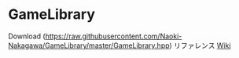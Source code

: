 # GameLibrary

Download (https://raw.githubusercontent.com/Naoki-Nakagawa/GameLibrary/master/GameLibrary.hpp)
リファレンス [Wiki](https://github.com/itukikikuti/GameLibrary/wiki)
